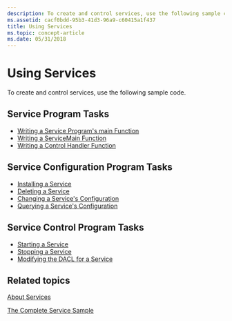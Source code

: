 ```yaml
---
description: To create and control services, use the following sample code.
ms.assetid: cacf0bdd-95b3-41d3-96a9-c60415a1f437
title: Using Services
ms.topic: concept-article
ms.date: 05/31/2018
---
```


# Using Services

To create and control services, use the following sample code.

## Service Program Tasks

-   [Writing a Service Program's main Function](writing-a-service-program-s-main-function.md)
-   [Writing a ServiceMain Function](writing-a-servicemain-function.md)
-   [Writing a Control Handler Function](writing-a-control-handler-function.md)

## Service Configuration Program Tasks

-   [Installing a Service](installing-a-service.md)
-   [Deleting a Service](deleting-a-service.md)
-   [Changing a Service's Configuration](changing-a-service-configuration.md)
-   [Querying a Service's Configuration](querying-a-service-s-configuration.md)

## Service Control Program Tasks

-   [Starting a Service](starting-a-service.md)
-   [Stopping a Service](stopping-a-service.md)
-   [Modifying the DACL for a Service](modifying-the-dacl-for-a-service.md)

## Related topics

<dl> <dt>

[About Services](about-services.md)
</dt> <dt>

[The Complete Service Sample](the-complete-service-sample.md)
</dt> </dl>

 

 



